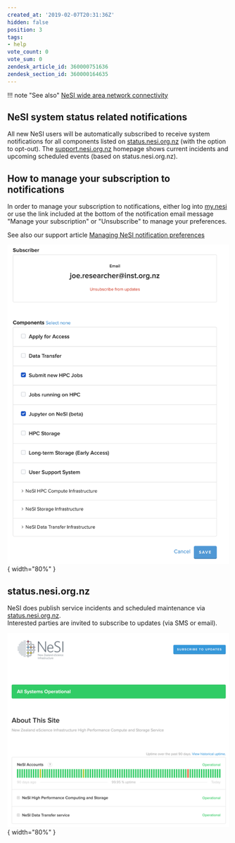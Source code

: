 ```yaml
---
created_at: '2019-02-07T20:31:36Z'
hidden: false
position: 3
tags:
- help
vote_count: 0
vote_sum: 0
zendesk_article_id: 360000751636
zendesk_section_id: 360000164635
---
```


!!! note "See also"
    [NeSI wide area network connectivity](../../Getting_Started/Getting_Help/NeSI_wide_area_network_connectivity.md)

## NeSI system status related notifications

All new NeSI users will be automatically subscribed to receive system notifications for all components listed on [status.nesi.org.nz](https://status.nesi.org.nz) (with the option to
opt-out).
The [support.nesi.org.nz](https://support.nesi.org.nz) homepage shows current incidents and upcoming scheduled events (based on status.nesi.org.nz).

## How to manage your subscription to notifications

In order to manage your subscription to notifications, either log into [my.nesi](https://my.nesi.org.nz/account/preference) or use the link included at the bottom of the notification email message "Manage your subscription" or "Unsubscribe" to manage your preferences.

See also our support article [Managing NeSI notification preferences](../../Getting_Started/my-nesi-org-nz/Managing_notification_preferences.md)

![mceclip0.png](../../assets/images/System_status.png){ width="80%" }

## status.nesi.org.nz

NeSI does publish service incidents and scheduled maintenance via [status.nesi.org.nz](https://status.nesi.org.nz).   
Interested parties are invited to subscribe to updates (via SMS or email).

![](../../assets/images/System_status_0.png){ width="80%" }
